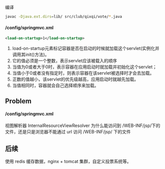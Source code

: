 编译 
```bash
javac -Djava.ext.dirs=lib/ src/club/qixqi/vote/*.java
```

#### /config/springmvc.xml
```xml
<load-on-startup>1</load-on-startup>
```
1. load-on-startup元素标记容器是否在启动的时候就加载这个servlet(实例化并调用其init()方法)。
2. 它的值必须是一个整数，表示servlet应该被载入的顺序
3. 当值为0或者大于0时，表示容器在应用启动时就加载并初始化这个servlet；
4. 当值小于0或者没有指定时，则表示容器在该servlet被选择时才会去加载。
5. 正数的值越小，该servlet的优先级越高，应用启动时就越先加载。
6. 当值相同时，容器就会自己选择顺序来加载。


## Problem
#### /config/springmvc.xml
视图解析器 InternalResourceViewResolver 为什么能访问到 /WEB-INF/jsp/下的文件，还是只是浏览器不能通过 url 访问 /WEB-INF/jsp/ 下的文件



## 后续

使用 redis 缓存数据，nginx + tomcat 集群，自定义投票系统等。